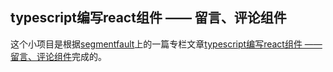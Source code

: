 ## typescript编写react组件 —— 留言、评论组件
这个小项目是根据[segmentfault](https://segmentfault.com)上的一篇专栏文章[typescript编写react组件 —— 留言、评论组件](https://segmentfault.com/a/1190000007210561#articleHeader2)完成的。